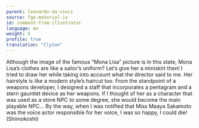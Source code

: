```yaml
---
parent: leonardo-da-vinci
source: fgo-material-iv
id: comment-from-illustrator
language: en
weight: 5
profile: true
translation: "Clyton"
---
```


Although the image of the famous “Mona Lisa” picture is in this state, Mona Lisa’s clothes are like a sailor’s uniform? Let’s give her a miniskirt then! I tried to draw her while taking into account what the director said to me. Her hairstyle is like a modern style’s haircut too. From the standpoint of a weapons developer, I designed a staff that incorporates a pentagram and a stern gauntlet device as her weapons. If I thought of her as a character that was used as a store NPC to some degree, she would become the main playable NPC… By the way, when I was notified that Miss Maaya Sakamoto was the voice actor responsible for her voice, I was so happy, I could die! (Shimokoshi)
